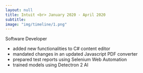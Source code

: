 ```yaml
---
layout: null
title: Intuit <br> January 2020 - April 2020
subtitle: 
image: "img/timeline/1.png"
---
```

Software Developer
- added new functionalities to C# content editor
- mandated changes in an updated Javascript PDF converter
- prepared test reports using Selenium Web Automation
- trained models using Detectron 2 AI
